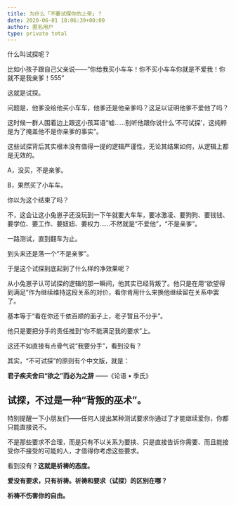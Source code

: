 ```yaml
---
title: 为什么「不要试探你的上帝」？
date: 2020-06-01 18:06:39+00:00
author: 匿名用户
type: private total
---
```

什么叫试探呢？

比如小孩子跟自己父亲说——“你给我买小车车！你不买小车车你就是不爱我！你就不是我亲爹！555”

这就是试探。

问题是，他爹没给他买小车车，他爹还是他亲爹吗？这足以证明他爹不爱他了吗？

这时候一群人围着边上跟这小孩耳语“嘘……别听他跟你说什么‘不可试探’，这纯粹是为了掩盖他不是你亲爹的事实”。

这些试探背后其实根本没有值得一提的逻辑严谨性，无论其结果如何，从逻辑上都是无效的。

A，没买，不是亲爹。

B，果然买了小车车。

你以为这个结束了吗？

不，这会让这小兔崽子还没玩到一下午就要大车车，要冰激凌、要狗狗、要钱钱、要学位、要工作、要妞妞、要权力……不然就是“不爱他”，“不是亲爹”。

一路测试，直到翻车为止。

到头来还是落一个“不是亲爹”。

于是这个试探到底起到了什么样的净效果呢？

从小兔崽子认可试探的逻辑的那一瞬间，他其实已经背叛了。他只是在用“欲望得到满足”作为继续维持这段关系的对价，看你肯用什么来换他继续留在关系中罢了。

基本等于“看在你还千依百顺的面子上，老子暂且不分手”。

他只是要把分手的责任推到“你不能满足我的要求”上。

这还不如直接有点骨气说“我要分手”，看到没有？

其实，“不可试探”的原则有个中文版，就是：

**君子疾夫舍曰“欲之”而必为之辞** ——《论语 • 季氏》

**试探，不过是一种“背叛的巫术”。**
--------------------

特别提醒一下小朋友们——任何人提出某种测试要求你通过了才能继续爱你，你都只能直接说不。

不是那些要求不合理，而是只有不以关系为要挟、只是直接告诉你需要、而且能接受你不接受的可能的人，才值得你考虑这些要求。

看到没有？**这就是祈祷的态度。**

**爱没有要求，只有祈祷。祈祷和要求（试探）的区别在哪？**

**祈祷不伤害你的自由。**


